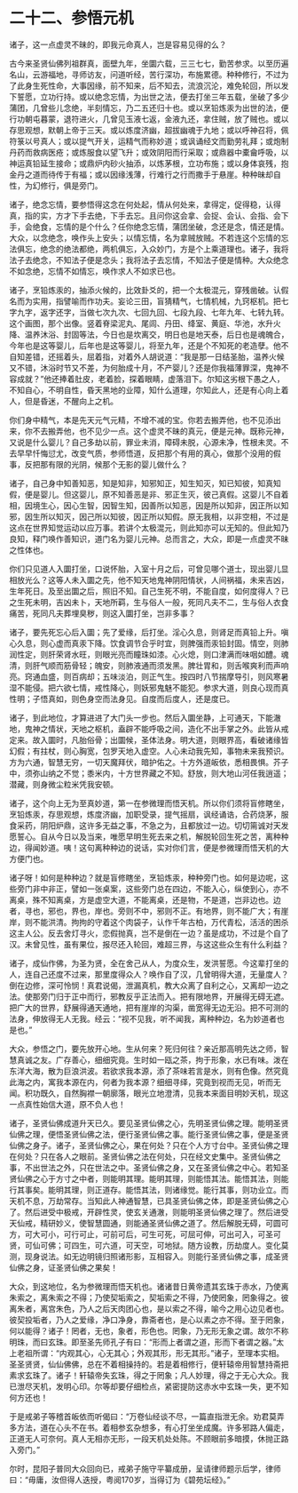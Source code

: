 # 二十二、参悟元机

诸子，这一点虚灵不昧的，即我元命真人，岂是容易见得的么？

古今来圣贤仙佛列祖群真，面壁九年，坐圜六载，三三七七，勤苦参求。以至历遍名山，云游福地，寻师访友，问道听经，苦行深功，布施累德。种种修行，不过为了此身生死性命，大事因缘，前不知来，后不知去，流浪沉沦，难免轮回，所以发下誓愿，立功行持。或以绝念忘情，为出世之法，便去打坐三年五载，坐破了多少蒲团，几曾些儿念绝，半刻情忘，乃二五还归十也。或以烹铅炼汞为出世的法，便行功朝屯暮蒙，退符进火，几曾见玉液七返，金液九还，拿住贼，放了贼也。或以存思观想，默朝上帝于三天。或以炼度济幽，超拔幽魂于九地；或以呼神召将，佩符箓以号真人；或以提气开关，运精气而称妙道；或讽诵经文而勤劳礼拜；或炮制丹药而救病医疮；或炼服食以望飞升；或效阴阳而行采取；或鼎器中橐龠呼吸，以神运真铅延生接命；或鼎炉内砂火抽添，以炼茅根，立功布施；或以身体哀残，抱金丹之道而待传于有福；或以因缘浅薄，行难行之行而撒手于悬崖。种种昧却自性，为幻修行，俱是旁门。

诸子，绝念忘情，要参悟得这念在何处起，情从何处来，拿得定，促得稳，认得真，指的实，方才下手去绝，下手去忘。且问你这会拿、会捉、会认、会指、会下手，会绝食，忘情的是个什么？任你绝念忘情，蒲团坐破，念还是念，情还是情。大众，以念绝念，唤作头上安头；以情忘情，名为拿贼放贼。不若连这个忘情的忘法俱忘，绝念的绝法都绝，两机俱忘，入众妙门，方是个上乘道理也。诸子，我将法子去绝念，不知法子便是念头；我将法子去忘情，不知法子便是情种。大众绝念不如念绝，忘情不如情忘，唤作求人不如求已也。

诸子，烹铅炼汞的，抽添火候的，比效卦爻的，把一个太极混元，穿残凿破。认假名而为实用，指譬喻而作功夫。妄论三田，盲猜精气，七情机械，九窍枢机。把七字九字，返字还字，当做七次九次、七回九回、七段九段、七年九年、七转九转。这个画图，那个出像。竖着脊梁泥丸、尾闾、丹田、绛室、黄庭、华池，水升火降、温养沐浴、封固等法，今日也是坎离交，明日也是地天泰，后日也是魂魄合，今年也是这等婴儿，后年也是这等婴儿，将至九年，还是个不知死的老造孽。他不自知差错，还摇着头，屈着指，对着外人胡说道：“我是那一日结圣胎，温养火候又不错，沐浴时节又不差，为何胎成十月，不产婴儿？还是你我福薄罪深，鬼神不容成就？”他还捧着肚皮，老着脸，探着眼睛，虚落泪下。尔知这劣根下愚之人，不知自心，不明自性，昏天黑地的业障，知什么道理，尔知此人，还是有心向上着人，但是昏迷，不醒向上之机。

你们身中精气，本是先天元气元精，不增不减的宝。你若去搬弄他，也不见添出来，你不去搬弄他，也不见少一点。这个虚灵不昧的真元，便是元神。既称元神，又说是什么婴儿？自己多劫以前，罪业未消，障碍未脱，心源未净，性根未灵。不去早早忏悔愆尤，改变气质，参师悟道，反把那个有用的真心，做那个没用的假事，反把那有限的光阴，候那个无影的婴儿做什么？

诸子，自己身中知善知恶，知是知非，知邪知正，知生知灭，知已知彼，知真知假，便是婴儿。但这婴儿，原不知善恶是非、邪正生灭，彼己真假。这婴儿不自着相，因境生心，因心生智，因智生知，因善所以知恶，因是所以知非，因正所以知邪，因生所以知灭，因己所以知彼，因正所以知假。原无我相，以非空相，不过是这点在世界知觉运动以应万事。若讲个太极混元，则此知亦可以无知的。但此知乃良知，释门唤作善知识，道门名为婴儿元神。总而言之，大众，即是一点虚灵不昧之性体也。

你们只见道人入圜打坐，口说怀胎，入室十月之后，可曾见哪个道士，现出婴儿显相放光么？这等人未入圜之先，他不知天地鬼神阴阳情状，人间祸福，未来吉凶，生年死日。及至出圜之后，照旧不知。自己生死不明，不能自度，如何度得人？已之生死未明，吉凶未卜，天地所羁，生与俗人一般，死同凡夫不二，生与俗人衣食痛苦，死同凡夫葬埋臭秽，则这入圜打坐，岂非多事？

诸子，要先死忘心后入圜；先了爱缘，后打坐。淫心久息，则肾足而真铅上升。嗔心久息，则心虚而真汞下降。饮食调节合乎时宜，则脾强而汞铅封固。情空，则肺润性定，则肝荣肾水旺，则眼光亮而瞳珠如漆。心火熄，则口津满而味咽如醴。魂清，则肝气顺而筋骨轻；魄安，则肺液通而须发黑。脾壮胃和，则舌喉爽利而声响亮。窍通血盛，则百病却；五味淡泊，则正气生。按四时八节揣摩导引，则风寒暑湿不能侵。把六欲七情，戒性降心，则妖邪鬼魅不能犯。参求大道，则良心现而真性明；子悟真如，则色身空而法身见。自度而后度人，还是度已。

诸子，到此地位，才算进进了大门头一步也。然后入圜坐静，上可通天，下能澈地，鬼神之情状，天地之枢机，盍辟不能呼吸之间，造化不出手掌之外。此皆从戒定来。故入圜时，凡胎俗骨；出圜候，圣体法身。明大道，则眼界高，看破诸缘皆幻假；有拄杖，则心胸宽，包罗天地入虚空。人心未动我先知，事物未来我预识。方为六通，智慧无穷，一切天魔拜伏，暗护佑之。十方外道皈依，悉相畏惧。芥子中，须弥山纳之不觉；黍米内，十方世界藏之不知。舒放，则大地山河任我逍遥；潜藏，则身微尘粒米凭我安顿。

诸子，这个向上无为至真妙道，第一在参微理而悟天机。所以你们须将盲修瞎坐，烹铅炼汞，存思观想，炼度济幽，加职受录，提气摇扇，讽经诵诰，合药烧茅，服食采药，阴阳炉鼎，这许多无益之事，不急之为，且都放过一边。切切篅诚对天发愿誓心。自从今日以及当来，唯愿早明生死去来之机，解脱轮回生死之苦，离种种边，得闻妙道。咦！这句离种种边的说话，实对你们言，便是参微理而悟天机的大方便门也。

诸子呀！如何是种种边？就是盲修瞎坐，烹铅炼汞，种种旁门也。如何是边呢，这些旁门非中非正，譬如一张桌案，这些旁门总在四边，不能入心，纵使到心，亦不离桌，殊不知离桌，方是虚空大道，不能离桌，还是物，不是道，岂非边也。边者，寻也，邪也，界也，岸也。旁则不中，邪则不正。有地界，则不能广大；有崖岸，则不能洪清。拘拘的守着这个肉袋子，认作千年古柏，万代青松，活活的困杀这主人公。反去舍灯寻火，恋假抛真，岂不是倒在一边？虽是成功，不过是个自了汉。未曾见性，虽有果位，报尽还入轮回，难超三界，与这这些众生有什么利益？

诸子，成仙作佛，为圣为贤，全在舍己从人，为度众生，发洪誓愿。今这辈打坐的人，连自己还度不过来，那里度得众人？唤作自了汉，几曾明得大道，无量度人？倒在边修，深可怜悯！真君说偈，泄漏真机，教大众离了自利之心，又离却一边之法。使那旁门归于正中而行，邪教反乎正法而入。把有限地界，开展得无碍无遮。把广大的世界，舒展得通天通地，把有崖岸的沟渠，凿宽得无边无沿。把不可测的法身，伸放得无人无我。经云：“视不见我，听不闻我，离种种边，名为妙道者也是也。”

大众，参悟之门，要先放开心地。生从何来？死归何往？亲近那高明先达之师，智慧真诚之友。广存善心，细细究竟。生时如一瓯之茶，拘于形象，水已有味。泼在东洋大海，散为巨浪洪波。若欲求我本源，添了茶味若言是水，则有色像。然究竟此海之内，寓我本源在内，何者为我本源？细细寻绎，究竟到视而无见，听而无闻。积功既久，自然胸襟一朝廓落，眼光立地澄清，见我本来面目明妙天机，现这一点真性始信大道，原不负人也！

诸子，圣贤仙佛成道升天已久。要见圣贤仙佛之心，先明圣贤仙佛之理。能明圣贤仙佛之理，便悟圣贤仙佛之法，便行圣贤仙佛之事。能行圣贤仙佛之事，便是圣贤仙佛之身子。诸子，圣贤仙佛之心，果在何处？只在个人方寸台中。圣贤仙佛之理在何处？只在各人之眼前。圣贤仙佛之法在何处，只在经文史集中。圣贤仙佛之事，不出世法之外，只在世法之中。圣贤仙佛之身，又在圣贤仙佛之中心。若知圣贤仙佛之心于方寸之中者，则能明其理。能明其理，则能悟其法。能悟其法，则能行其事矣。能明其理，则正道存。能悟其法，则诸缘觉。能行其事，则功业立。而天机不息，万劫常存。当知此人神通智慧，已具圣贤仙佛之体，即是圣贤仙佛之心了。然后进受中极戒，开辟性灵，使玄关通澈，则能明圣贤仙佛之理了。然后进受天仙戒，精研妙义，使智慧圆通，则能通圣贤仙佛之道了。然后解脱无碍，可圆可方，可大可小，可行可止，可前可后，可生可死，可屈可伸，可出可入，可圣可贤，可仙可佛；可四生，可六道，可天空，可地狱。随方设教，历劫度人。变化莫测，现身说法。如无边明镜归照诸形影，互相容入。则能行圣贤仙佛之事，成圣贤仙佛之身，证圣贤仙佛之果矣！

大众，到这地位，名为参微理而悟天机也。诸诸昔日黄帝遗其玄珠于赤水，乃使离朱索之，离朱索之不得；乃使契垢索之，契垢索之不得，乃使罔象，罔象得之。彼离朱者，离宫朱色，乃人之后天肉团心也，是以索之不得，喻今之用心边见者也。彼契投垢者，乃人之爱缘，净口净身，靠斋者也，是心以素之亦不得。至于罔象，何以能得？诸子！罔者，无也，象者，形色也。罔象，乃无形无象之谓。故尔不称明珠，而曰玄珠。即至圣先师孔子有曰：“形而上者谓之道，形而下者谓之器。”太上老祖所谓：“内观其心，心无其心；外观其形，形无其形。”诸子，至理本实相。圣圣贤贤，仙仙佛佛，总在不着相操持的。若是着相修行，便轩辕帝用智慧持斋把素求玄珠了。诸子！轩辕帝失玄珠，得之于罔象；凡人妙理，得之于无心大众。我已泄尽天机，发明心印。尔等却要仔细检点，紧密提防这赤水中玄珠一失，更不知何方还也！

于是戒弟子等稽首皈依而听偈曰：“万卷仙经谈不尽，一篇直指泄无余。劝君莫弄多方法，道在心头不在书。着相参玄杂想多，有心打坐坐成魔。许多邪路人偏走，正道无人可奈何。真人无相亦无形，一段天机处处陈。不顾眼前多暗摸，休抛正路入旁门。”

尔时，昆阳子普同大众回向已，戒弟子施守平纂成册，呈请律师题示后学，律师曰：“毋庸，汝但得人迭授，粤阅170岁，当得订为《碧苑坛经》。”
